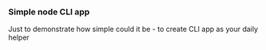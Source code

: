 ### Simple node CLI app

Just to demonstrate how simple could it be - to create CLI app as your daily helper
